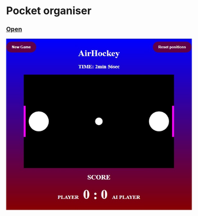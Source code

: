 # Pocket organiser

### [Open](https://rhalupczok.github.io/Air-Hockey/)

![Screenshot](https://github.com/rhalupczok/Portfolio/blob/master/src/images/myWork/my-work-airhockey.jpg)
